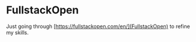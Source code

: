 # FullstackOpen

Just going through [https://fullstackopen.com/en/](FullstackOpen) to refine my skills.

